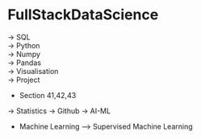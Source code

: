 # FullStackDataScience

→ SQL<br>
→ Python<br>
→ Numpy<br>
→ Pandas<br>
→ Visualisation<br>
→ Project <br>
  * Section 41,42,43<br>
  
→ Statistics
→ Github
→ AI-ML
  * Machine Learning
    --> Supervised Machine Learning
